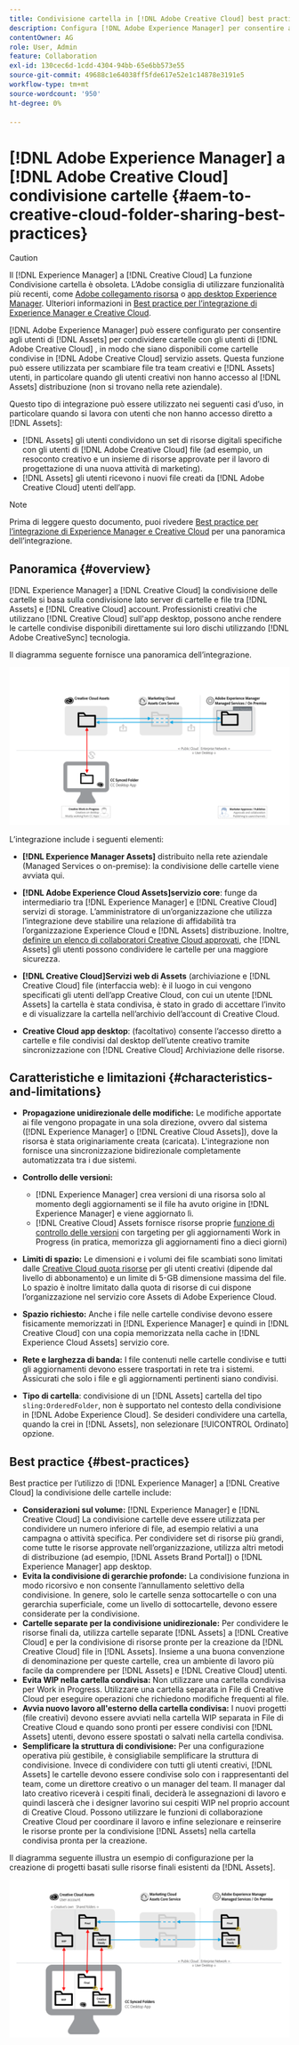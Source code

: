 ```yaml
---
title: Condivisione cartella in [!DNL Adobe Creative Cloud] best practice
description: Configura [!DNL Adobe Experience Manager] per consentire agli utenti di [!DNL Experience Manager Assets] per scambiare cartelle con utenti di Adobe Creative Cloud.
contentOwner: AG
role: User, Admin
feature: Collaboration
exl-id: 130cec6d-1cdd-4304-94bb-65e6bb573e55
source-git-commit: 49688c1e64038ff5fde617e52e1c14878e3191e5
workflow-type: tm+mt
source-wordcount: '950'
ht-degree: 0%

---
```


# [!DNL Adobe Experience Manager] a [!DNL Adobe Creative Cloud] condivisione cartelle {#aem-to-creative-cloud-folder-sharing-best-practices}

>[!CAUTION]
>
>Il [!DNL Experience Manager] a [!DNL Creative Cloud] La funzione Condivisione cartella è obsoleta. L’Adobe consiglia di utilizzare funzionalità più recenti, come [Adobe collegamento risorsa](https://helpx.adobe.com/it/enterprise/using/adobe-asset-link.html) o [app desktop Experience Manager](https://experienceleague.adobe.com/docs/experience-manager-desktop-app/using/using.html). Ulteriori informazioni in [Best practice per l’integrazione di Experience Manager e Creative Cloud](/help/assets/aem-cc-integration-best-practices.md).

[!DNL Adobe Experience Manager] può essere configurato per consentire agli utenti di [!DNL Assets] per condividere cartelle con gli utenti di [!DNL Adobe Creative Cloud] , in modo che siano disponibili come cartelle condivise in [!DNL Adobe Creative Cloud] servizio assets. Questa funzione può essere utilizzata per scambiare file tra team creativi e [!DNL Assets] utenti, in particolare quando gli utenti creativi non hanno accesso al [!DNL Assets] distribuzione (non si trovano nella rete aziendale).

Questo tipo di integrazione può essere utilizzato nei seguenti casi d’uso, in particolare quando si lavora con utenti che non hanno accesso diretto a [!DNL Assets]:

* [!DNL Assets] gli utenti condividono un set di risorse digitali specifiche con gli utenti di [!DNL Adobe Creative Cloud] file (ad esempio, un resoconto creativo e un insieme di risorse approvate per il lavoro di progettazione di una nuova attività di marketing).
* [!DNL Assets] gli utenti ricevono i nuovi file creati da [!DNL Adobe Creative Cloud] utenti dell’app.

>[!NOTE]
>
>Prima di leggere questo documento, puoi rivedere [Best practice per l’integrazione di Experience Manager e Creative Cloud](/help/assets/aem-cc-integration-best-practices.md) per una panoramica dell’integrazione.

## Panoramica {#overview}

[!DNL Experience Manager] a [!DNL Creative Cloud] la condivisione delle cartelle si basa sulla condivisione lato server di cartelle e file tra [!DNL Assets] e [!DNL Creative Cloud] account. Professionisti creativi che utilizzano [!DNL Creative Cloud] sull&#39;app desktop, possono anche rendere le cartelle condivise disponibili direttamente sui loro dischi utilizzando [!DNL Adobe CreativeSync] tecnologia.

Il diagramma seguente fornisce una panoramica dell’integrazione.

![chlimage_1-179](assets/chlimage_1-406.png)

L’integrazione include i seguenti elementi:

* **[!DNL Experience Manager Assets]** distribuito nella rete aziendale (Managed Services o on-premise): la condivisione delle cartelle viene avviata qui.
* **[!DNL Adobe Experience Cloud Assets]servizio core**: funge da intermediario tra [!DNL Experience Manager] e [!DNL Creative Cloud] servizi di storage. L’amministratore di un’organizzazione che utilizza l’integrazione deve stabilire una relazione di affidabilità tra l’organizzazione Experience Cloud e [!DNL Assets] distribuzione. Inoltre, [definire un elenco di collaboratori Creative Cloud approvati](https://experienceleague.adobe.com/docs/core-services/interface/services/assets/t-admin-add-cc-user.html), che [!DNL Assets] gli utenti possono condividere le cartelle per una maggiore sicurezza.

* **[!DNL Creative Cloud]Servizi web di Assets** (archiviazione e [!DNL Creative Cloud] file (interfaccia web): è il luogo in cui vengono specificati gli utenti dell’app Creative Cloud, con cui un utente [!DNL Assets] la cartella è stata condivisa, è stato in grado di accettare l’invito e di visualizzare la cartella nell’archivio dell’account di Creative Cloud.
* **Creative Cloud app desktop**: (facoltativo) consente l’accesso diretto a cartelle e file condivisi dal desktop dell’utente creativo tramite sincronizzazione con [!DNL Creative Cloud] Archiviazione delle risorse.

## Caratteristiche e limitazioni {#characteristics-and-limitations}

* **Propagazione unidirezionale delle modifiche:** Le modifiche apportate ai file vengono propagate in una sola direzione, ovvero dal sistema ([!DNL Experience Manager] o [!DNL Creative Cloud Assets]), dove la risorsa è stata originariamente creata (caricata). L&#39;integrazione non fornisce una sincronizzazione bidirezionale completamente automatizzata tra i due sistemi.
* **Controllo delle versioni:**

   * [!DNL Experience Manager] crea versioni di una risorsa solo al momento degli aggiornamenti se il file ha avuto origine in [!DNL Experience Manager] e viene aggiornato lì.
   * [!DNL Creative Cloud] Assets fornisce risorse proprie [funzione di controllo delle versioni](https://helpx.adobe.com/creative-cloud/help/versioning-faq.html) con targeting per gli aggiornamenti Work in Progress (in pratica, memorizza gli aggiornamenti fino a dieci giorni)

* **Limiti di spazio:** Le dimensioni e i volumi dei file scambiati sono limitati dalle [Creative Cloud quota risorse](https://helpx.adobe.com/creative-cloud/kb/file-storage-quota.html) per gli utenti creativi (dipende dal livello di abbonamento) e un limite di 5-GB dimensione massima del file. Lo spazio è inoltre limitato dalla quota di risorse di cui dispone l’organizzazione nel servizio core Assets di Adobe Experience Cloud.

* **Spazio richiesto:** Anche i file nelle cartelle condivise devono essere fisicamente memorizzati in [!DNL Experience Manager] e quindi in [!DNL Creative Cloud] con una copia memorizzata nella cache in [!DNL Experience Cloud Assets] servizio core.
* **Rete e larghezza di banda:** I file contenuti nelle cartelle condivise e tutti gli aggiornamenti devono essere trasportati in rete tra i sistemi. Assicurati che solo i file e gli aggiornamenti pertinenti siano condivisi.
* **Tipo di cartella**: condivisione di un [!DNL Assets] cartella del tipo `sling:OrderedFolder`, non è supportato nel contesto della condivisione in [!DNL Adobe Experience Cloud]. Se desideri condividere una cartella, quando la crei in [!DNL Assets], non selezionare [!UICONTROL Ordinato] opzione.

## Best practice {#best-practices}

Best practice per l’utilizzo di [!DNL Experience Manager] a [!DNL Creative Cloud] la condivisione delle cartelle include:

* **Considerazioni sul volume:** [!DNL Experience Manager] e [!DNL Creative Cloud] La condivisione cartelle deve essere utilizzata per condividere un numero inferiore di file, ad esempio relativi a una campagna o attività specifica. Per condividere set di risorse più grandi, come tutte le risorse approvate nell’organizzazione, utilizza altri metodi di distribuzione (ad esempio, [!DNL Assets Brand Portal]) o [!DNL Experience Manager] app desktop.
* **Evita la condivisione di gerarchie profonde:** La condivisione funziona in modo ricorsivo e non consente l’annullamento selettivo della condivisione. In genere, solo le cartelle senza sottocartelle o con una gerarchia superficiale, come un livello di sottocartelle, devono essere considerate per la condivisione.
* **Cartelle separate per la condivisione unidirezionale:** Per condividere le risorse finali da, utilizza cartelle separate [!DNL Assets] a [!DNL Creative Cloud] e per la condivisione di risorse pronte per la creazione da [!DNL Creative Cloud] file in [!DNL Assets]. Insieme a una buona convenzione di denominazione per queste cartelle, crea un ambiente di lavoro più facile da comprendere per [!DNL Assets] e [!DNL Creative Cloud] utenti.
* **Evita WIP nella cartella condivisa:** Non utilizzare una cartella condivisa per Work in Progress. Utilizzare una cartella separata in File di Creative Cloud per eseguire operazioni che richiedono modifiche frequenti al file.
* **Avvia nuovo lavoro all&#39;esterno della cartella condivisa:** I nuovi progetti (file creativi) devono essere avviati nella cartella WIP separata in File di Creative Cloud e quando sono pronti per essere condivisi con [!DNL Assets] utenti, devono essere spostati o salvati nella cartella condivisa.
* **Semplificare la struttura di condivisione:** Per una configurazione operativa più gestibile, è consigliabile semplificare la struttura di condivisione. Invece di condividere con tutti gli utenti creativi, [!DNL Assets] le cartelle devono essere condivise solo con i rappresentanti del team, come un direttore creativo o un manager del team. Il manager dal lato creativo riceverà i cespiti finali, deciderà le assegnazioni di lavoro e quindi lascerà che i designer lavorino sui cespiti WIP nel proprio account di Creative Cloud. Possono utilizzare le funzioni di collaborazione Creative Cloud per coordinare il lavoro e infine selezionare e reinserire le risorse pronte per la condivisione [!DNL Assets] nella cartella condivisa pronta per la creazione.

Il diagramma seguente illustra un esempio di configurazione per la creazione di progetti basati sulle risorse finali esistenti da [!DNL Assets].

![chlimage_1-180](assets/chlimage_1-407.png)
